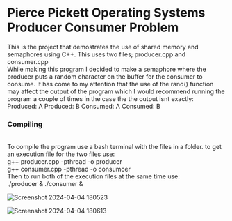 <h1>Pierce Pickett Operating Systems Producer Consumer Problem</h1>
<bl>
This is the project that demostrates the use of shared memory and semaphores using C++. This uses two files; producer.cpp and consumer.cpp
  <br>
While making this program I decided to make a semaphore where the producer puts a random character on the buffer for the consumer to consume. It has come to my attention that the use of the rand() function may affect the output of the program which I would recommend running the program a couple of times in the case the the output isnt exactly: 
  <br>
Produced: A
Produced: B
Consumed: A
Consumed: B
    <br>
    <h3>
      Compiling
    </h3>
  <br>
To compile the program use a bash terminal with the files in a folder. 
to get an execution file for the two files use: 
  <br>
g++ producer.cpp -pthread -o producer
  <br>
g++ consumer.cpp -pthread -o consumcer
  <br>
Then to run both of the execution files at the same time use:
  <br>
./producer & ./consumer &
<br>
  
![Screenshot 2024-04-04 180523](https://github.com/AlwaysWorkingNeverOver/OS/assets/115910495/6840694a-5cfd-486b-9952-6ffbc48ee6ff)

![Screenshot 2024-04-04 180613](https://github.com/AlwaysWorkingNeverOver/OS/assets/115910495/606b9724-ac8c-4cf3-94e1-36bc3572f4d4)
